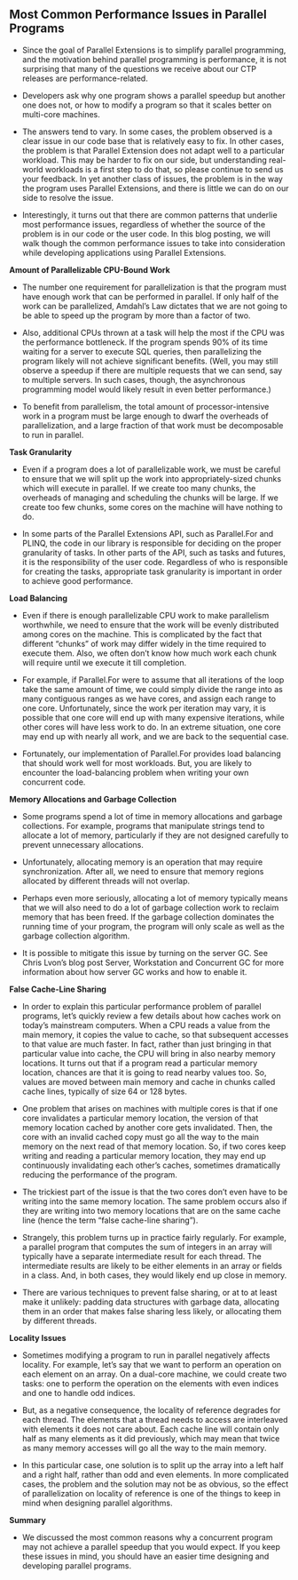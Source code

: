 ## Most Common Performance Issues in Parallel Programs

- Since the goal of Parallel Extensions is to simplify parallel programming, and the motivation behind parallel programming is performance, it is not surprising that many of the questions we receive about our CTP releases are performance-related.

- Developers ask why one program shows a parallel speedup but another one does not, or how to modify a program so that it scales better on multi-core machines.

- The answers tend to vary. In some cases, the problem observed is a clear issue in our code base that is relatively easy to fix. In other cases, the problem is that Parallel Extension does not adapt well to a particular workload. This may be harder to fix on our side, but understanding real-world workloads is a first step to do that, so please continue to send us your feedback. In yet another class of issues, the problem is in the way the program uses Parallel Extensions, and there is little we can do on our side to resolve the issue.

- Interestingly, it turns out that there are common patterns that underlie most performance issues, regardless of whether the source of the problem is in our code or the user code. In this blog posting, we will walk though the common performance issues to take into consideration while developing applications using Parallel Extensions.

**Amount of Parallelizable CPU-Bound Work**

- The number one requirement for parallelization is that the program must have enough work that can be performed in parallel. If only half of the work can be parallelized, Amdahl’s Law dictates that we are not going to be able to speed up the program by more than a factor of two.

- Also, additional CPUs thrown at a task will help the most if the CPU was the performance bottleneck. If the program spends 90% of its time waiting for a server to execute SQL queries, then parallelizing the program likely will not achieve significant benefits. (Well, you may still observe a speedup if there are multiple requests that we can send, say to multiple servers. In such cases, though, the asynchronous programming model would likely result in even better performance.)

- To benefit from parallelism, the total amount of processor-intensive work in a program must be large enough to dwarf the overheads of parallelization, and a large fraction of that work must be decomposable to run in parallel.

**Task Granularity**

- Even if a program does a lot of parallelizable work, we must be careful to ensure that we will split up the work into appropriately-sized chunks which will execute in parallel. If we create too many chunks, the overheads of managing and scheduling the chunks will be large. If we create too few chunks, some cores on the machine will have nothing to do.

- In some parts of the Parallel Extensions API, such as Parallel.For and PLINQ, the code in our library is responsible for deciding on the proper granularity of tasks. In other parts of the API, such as tasks and futures, it is the responsibility of the user code. Regardless of who is responsible for creating the tasks, appropriate task granularity is important in order to achieve good performance.

**Load Balancing**

- Even if there is enough parallelizable CPU work to make parallelism worthwhile, we need to ensure that the work will be evenly distributed among cores on the machine. This is complicated by the fact that different “chunks” of work may differ widely in the time required to execute them. Also, we often don’t know how much work each chunk will require until we execute it till completion.

- For example, if Parallel.For were to assume that all iterations of the loop take the same amount of time, we could simply divide the range into as many contiguous ranges as we have cores, and assign each range to one core. Unfortunately, since the work per iteration may vary, it is possible that one core will end up with many expensive iterations, while other cores will have less work to do. In an extreme situation, one core may end up with nearly all work, and we are back to the sequential case.

- Fortunately, our implementation of Parallel.For provides load balancing that should work well for most workloads. But, you are likely to encounter the load-balancing problem when writing your own concurrent code.

**Memory Allocations and Garbage Collection**

- Some programs spend a lot of time in memory allocations and garbage collections. For example, programs that manipulate strings tend to allocate a lot of memory, particularly if they are not designed carefully to prevent unnecessary allocations.

- Unfortunately, allocating memory is an operation that may require synchronization. After all, we need to ensure that memory regions allocated by different threads will not overlap.

- Perhaps even more seriously, allocating a lot of memory typically means that we will also need to do a lot of garbage collection work to reclaim memory that has been freed. If the garbage collection dominates the running time of your program, the program will only scale as well as the garbage collection algorithm.

- It is possible to mitigate this issue by turning on the server GC. See Chris Lvon’s blog post Server, Workstation and Concurrent GC for more information about how server GC works and how to enable it.

**False Cache-Line Sharing**

- In order to explain this particular performance problem of parallel programs, let’s quickly review a few details about how caches work on today’s mainstream computers. When a CPU reads a value from the main memory, it copies the value to cache, so that subsequent accesses to that value are much faster. In fact, rather than just bringing in that particular value into cache, the CPU will bring in also nearby memory locations. It turns out that if a program read a particular memory location, chances are that it is going to read nearby values too. So, values are moved between main memory and cache in chunks called cache lines, typically of size 64 or 128 bytes.

- One problem that arises on machines with multiple cores is that if one core invalidates a particular memory location, the version of that memory location cached by another core gets invalidated. Then, the core with an invalid cached copy must go all the way to the main memory on the next read of that memory location. So, if two cores keep writing and reading a particular memory location, they may end up continuously invalidating each other’s caches, sometimes dramatically reducing the performance of the program.

- The trickiest part of the issue is that the two cores don’t even have to be writing into the same memory location. The same problem occurs also if they are writing into two memory locations that are on the same cache line (hence the term “false cache-line sharing”).

- Strangely, this problem turns up in practice fairly regularly. For example, a parallel program that computes the sum of integers in an array will typically have a separate intermediate result for each thread. The intermediate results are likely to be either elements in an array or fields in a class. And, in both cases, they would likely end up close in memory.

- There are various techniques to prevent false sharing, or at to at least make it unlikely: padding data structures with garbage data, allocating them in an order that makes false sharing less likely, or allocating them by different threads.

**Locality Issues**

- Sometimes modifying a program to run in parallel negatively affects locality. For example, let’s say that we want to perform an operation on each element on an array. On a dual-core machine, we could create two tasks: one to perform the operation on the elements with even indices and one to handle odd indices.

- But, as a negative consequence, the locality of reference degrades for each thread. The elements that a thread needs to access are interleaved with elements it does not care about. Each cache line will contain only half as many elements as it did previously, which may mean that twice as many memory accesses will go all the way to the main memory.

- In this particular case, one solution is to split up the array into a left half and a right half, rather than odd and even elements. In more complicated cases, the problem and the solution may not be as obvious, so the effect of parallelization on locality of reference is one of the things to keep in mind when designing parallel algorithms.

**Summary**

- We discussed the most common reasons why a concurrent program may not achieve a parallel speedup that you would expect. If you keep these issues in mind, you should have an easier time designing and developing parallel programs.